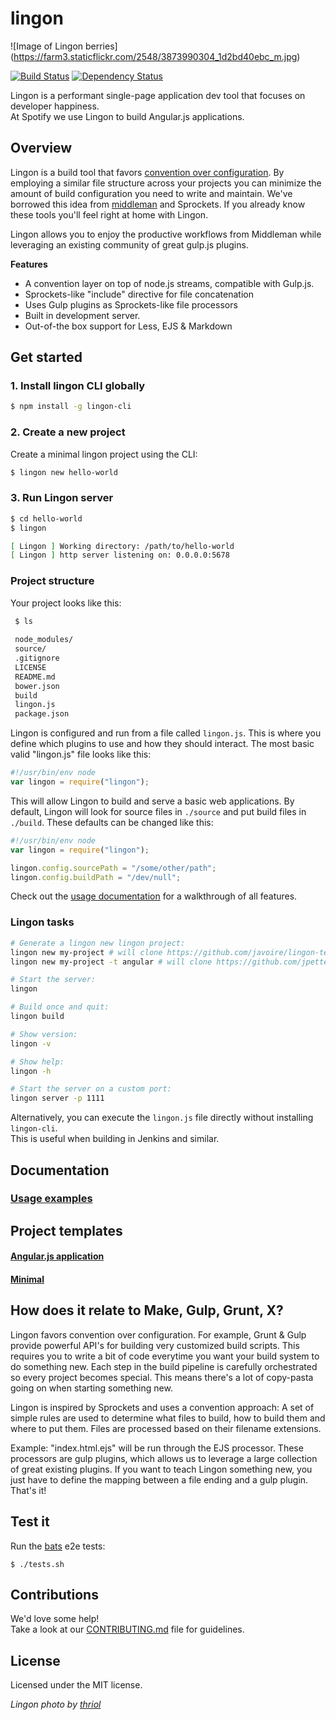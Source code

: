 # lingon
![Image of Lingon berries]
(https://farm3.staticflickr.com/2548/3873990304_1d2bd40ebc_m.jpg)<br>

[![Build Status](https://travis-ci.org/spotify/lingon.png?branch=master)](https://travis-ci.org/spotify/lingon)
[![Dependency Status](https://david-dm.org/spotify/lingon.png)](https://david-dm.org/spotify/lingon)

Lingon is a performant single-page application dev tool that focuses on developer happiness.<br />
At Spotify we use Lingon to build Angular.js applications.

## Overview

Lingon is a build tool that favors [convention over configuration](http://en.wikipedia.org/wiki/Convention_over_configuration). By employing a similar file structure across your projects you can minimize the amount of build configuration you need to write and maintain. We've borrowed this idea from [middleman](http://middlemanapp.com) and Sprockets. If you already know these tools you'll feel right at home with Lingon.

Lingon allows you to enjoy the productive workflows from Middleman while leveraging an existing community of great
gulp.js plugins.

**Features**

* A convention layer on top of node.js streams, compatible with Gulp.js.
* Sprockets-like "include" directive for file concatenation
* Uses Gulp plugins as Sprockets-like file processors
* Built in development server.
* Out-of-the box support for Less, EJS & Markdown

## Get started

### 1. Install lingon CLI globally

```bash
$ npm install -g lingon-cli
```

### 2. Create a new project

Create a minimal lingon project using the CLI:
```bash
$ lingon new hello-world
```

### 3. Run Lingon server

```bash
$ cd hello-world
$ lingon

[ Lingon ] Working directory: /path/to/hello-world
[ Lingon ] http server listening on: 0.0.0.0:5678
```

### Project structure

Your project looks like this:

```bash
 $ ls
 
 node_modules/
 source/
 .gitignore
 LICENSE
 README.md
 bower.json
 build
 lingon.js
 package.json
```

Lingon is configured and run from a file called `lingon.js`. This is where you define which plugins to use and how they should interact. The most basic valid "lingon.js" file looks like this:

```JavaScript
#!/usr/bin/env node
var lingon = require("lingon");
```

This will allow Lingon to build and serve a basic web applications. By default, Lingon will look for source files in `./source` and put build files in `./build`. These defaults can be changed like this:

```JavaScript
#!/usr/bin/env node
var lingon = require("lingon");

lingon.config.sourcePath = "/some/other/path";
lingon.config.buildPath = "/dev/null";
```

Check out the [usage documentation](docs/USAGE.md) for a walkthrough of all features.

### Lingon tasks

```bash
# Generate a lingon new lingon project:
lingon new my-project # will clone https://github.com/javoire/lingon-template-minimal
lingon new my-project -t angular # will clone https://github.com/jpettersson/lingon-ng-template

# Start the server: 
lingon

# Build once and quit:
lingon build

# Show version: 
lingon -v

# Show help: 
lingon -h

# Start the server on a custom port:
lingon server -p 1111
```

Alternatively, you can execute the `lingon.js` file directly without installing `lingon-cli`.<br>This is useful when building in Jenkins and similar.

## Documentation

### [Usage examples](docs/USAGE.md)

## Project templates

#### [Angular.js application](https://github.com/jpettersson/lingon-ng-template)

#### [Minimal](https://github.com/javoire/lingon-template-minimal)

## How does it relate to Make, Gulp, Grunt, X?

Lingon favors convention over configuration. For example, Grunt & Gulp provide powerful API's for building very customized build scripts. This requires you to write a bit of code everytime you want your build system to do something new. Each step in the build pipeline is carefully orchestrated so every project becomes special. This means there's a lot of copy-pasta going on when starting something new.

Lingon is inspired by Sprockets and uses a convention approach: A set of simple rules are used to determine what files to build, how to build them and where to put them. Files are processed based on their filename extensions.

Example: "index.html.ejs" will be run through the EJS processor. These processors are gulp plugins, which allows us to leverage a large collection of great existing plugins. If you want to teach Lingon something new, you just have to define the mapping between a file ending and a gulp plugin. That's it!


## Test it

Run the [bats](https://github.com/sstephenson/bats) e2e tests:
```
$ ./tests.sh
```

## Contributions

We'd love some help!<br />
Take a look at our [CONTRIBUTING.md](CONTRIBUTING.md) file for guidelines.

## License
Licensed under the MIT license.

*Lingon photo by [thriol](https://www.flickr.com/photos/thriol/3873990304/sizes/o/)*

